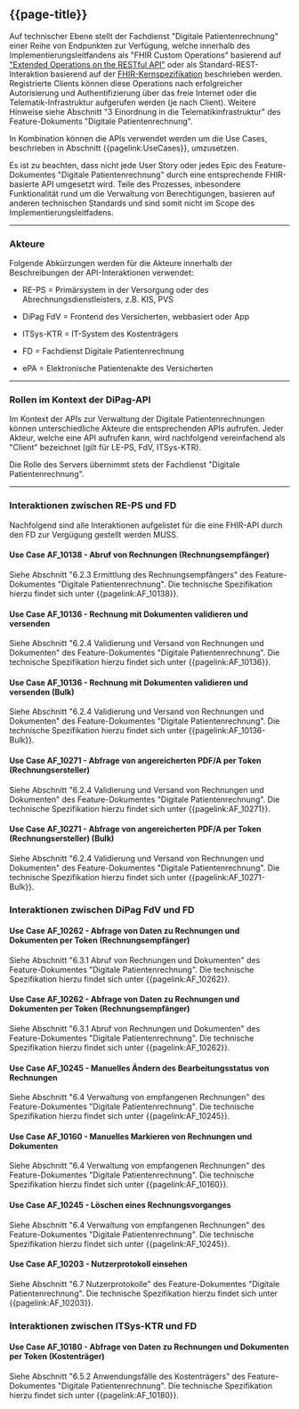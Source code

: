 ## {{page-title}}

Auf technischer Ebene stellt der Fachdienst "Digitale Patientenrechnung" einer Reihe von Endpunkten zur Verfügung, welche innerhalb des Implementierungsleitfandens als "FHIR Custom Operations" basierend auf ["Extended Operations on the RESTful API"](https://hl7.org/fhir/r4/operations.html#3.2.0) oder als Standard-REST-Interaktion basierend auf der [FHIR-Kernspezifikation](https://www.hl7.org/fhir/r4/http.html) beschrieben werden. Registrierte Clients können diese Operations nach erfolgreicher Autorisierung und Authentifizierung über das freie Internet oder die Telematik-Infrastruktur aufgerufen werden (je nach Client). Weitere Hinweise siehe Abschnitt "3 Einordnung in die Telematikinfrastruktur" des Feature-Dokuments "Digitale Patientenrechnung".

In Kombination können die APIs verwendet werden um die Use Cases, beschrieben in Abschnitt {{pagelink:UseCases}}, umzusetzen.

Es ist zu beachten, dass nicht jede User Story oder jedes Epic des Feature-Dokumentes "Digitale Patientenrechnung" durch eine entsprechende FHIR-basierte API umgesetzt wird. Teile des Prozesses, inbesondere Funktionalität rund um die Verwaltung von Berechtigungen, basieren auf anderen technischen Standards und sind somit nicht im Scope des Implementierungsleitfadens.

----

### Akteure

Folgende Abkürzungen werden für die Akteure innerhalb der Beschreibungen der API-Interaktionen verwendet:

* RE-PS = Primärsystem in der Versorgung oder des Abrechnungsdienstleisters, z.B. KIS, PVS

* DiPag FdV = Frontend des Versicherten, webbasiert oder App

* ITSys-KTR = IT-System des Kostenträgers

* FD = Fachdienst Digitale Patientenrechnung

* ePA = Elektronische Patientenakte des Versicherten

----

### Rollen im Kontext der DiPag-API

Im Kontext der APIs zur Verwaltung der Digitale Patientenrechnungen können unterschiedliche Akteure die entsprechenden APIs aufrufen. Jeder Akteur, welche eine API aufrufen kann, wird nachfolgend vereinfachend als "Client" bezeichnet (gilt für LE-PS, FdV, ITSys-KTR).

Die Rolle des Servers übernimmt stets der Fachdienst "Digitale Patientenrechnung".

----

### Interaktionen zwischen RE-PS und FD

Nachfolgend sind alle Interaktionen aufgelistet für die eine FHIR-API durch den FD zur Vergügung gestellt werden MUSS.

#### Use Case AF_10138 - Abruf von Rechnungen (Rechnungsempfänger)

Siehe Abschnitt "6.2.3 Ermittlung des Rechnungsempfängers" des Feature-Dokumentes "Digitale Patientenrechnung". Die technische Spezifikation hierzu findet sich unter {{pagelink:AF_10138}}.

#### Use Case AF_10136 - Rechnung mit Dokumenten validieren und versenden

Siehe Abschnitt "6.2.4 Validierung und Versand von Rechnungen und Dokumenten" des Feature-Dokumentes "Digitale Patientenrechnung". Die technische Spezifikation hierzu findet sich unter {{pagelink:AF_10136}}.

#### Use Case AF_10136 - Rechnung mit Dokumenten validieren und versenden (Bulk)

Siehe Abschnitt "6.2.4 Validierung und Versand von Rechnungen und Dokumenten" des Feature-Dokumentes "Digitale Patientenrechnung". Die technische Spezifikation hierzu findet sich unter {{pagelink:AF_10136-Bulk}}.

#### Use Case AF_10271 - Abfrage von angereicherten PDF/A per Token (Rechnungsersteller)

Siehe Abschnitt "6.2.4 Validierung und Versand von Rechnungen und Dokumenten" des Feature-Dokumentes "Digitale Patientenrechnung". Die technische Spezifikation hierzu findet sich unter {{pagelink:AF_10271}}.

#### Use Case AF_10271 - Abfrage von angereicherten PDF/A per Token (Rechnungsersteller) (Bulk)

Siehe Abschnitt "6.2.4 Validierung und Versand von Rechnungen und Dokumenten" des Feature-Dokumentes "Digitale Patientenrechnung". Die technische Spezifikation hierzu findet sich unter {{pagelink:AF_10271-Bulk}}.

### Interaktionen zwischen DiPag FdV und FD

#### Use Case AF_10262 - Abfrage von Daten zu Rechnungen und Dokumenten per Token (Rechnungsempfänger)

Siehe Abschnitt "6.3.1 Abruf von Rechnungen und Dokumenten" des Feature-Dokumentes "Digitale Patientenrechnung". Die technische Spezifikation hierzu findet sich unter {{pagelink:AF_10262}}.

#### Use Case AF_10262 - Abfrage von Daten zu Rechnungen und Dokumenten per Token (Rechnungsempfänger)

Siehe Abschnitt "6.3.1 Abruf von Rechnungen und Dokumenten" des Feature-Dokumentes "Digitale Patientenrechnung". Die technische Spezifikation hierzu findet sich unter {{pagelink:AF_10262}}.

#### Use Case AF_10245 - Manuelles Ändern des Bearbeitungsstatus von Rechnungen

Siehe Abschnitt "6.4 Verwaltung von empfangenen Rechnungen" des Feature-Dokumentes "Digitale Patientenrechnung". Die technische Spezifikation hierzu findet sich unter {{pagelink:AF_10245}}.

#### Use Case AF_10160 - Manuelles Markieren von Rechnungen und Dokumenten

Siehe Abschnitt "6.4 Verwaltung von empfangenen Rechnungen" des Feature-Dokumentes "Digitale Patientenrechnung". Die technische Spezifikation hierzu findet sich unter {{pagelink:AF_10160}}.

#### Use Case AF_10245 - Löschen eines Rechnungsvorganges

Siehe Abschnitt "6.4 Verwaltung von empfangenen Rechnungen" des Feature-Dokumentes "Digitale Patientenrechnung". Die technische Spezifikation hierzu findet sich unter {{pagelink:AF_10245}}.

#### Use Case AF_10203 - Nutzerprotokoll einsehen

Siehe Abschnitt "6.7 Nutzerprotokolle" des Feature-Dokumentes "Digitale Patientenrechnung". Die technische Spezifikation hierzu findet sich unter {{pagelink:AF_10203}}.

### Interaktionen zwischen ITSys-KTR und FD

#### Use Case AF_10180 - Abfrage von Daten zu Rechnungen und Dokumenten per Token (Kostenträger)

Siehe Abschnitt "6.5.2 Anwendungsfälle des Kostenträgers" des Feature-Dokumentes "Digitale Patientenrechnung". Die technische Spezifikation hierzu findet sich unter {{pagelink:AF_10180}}.
